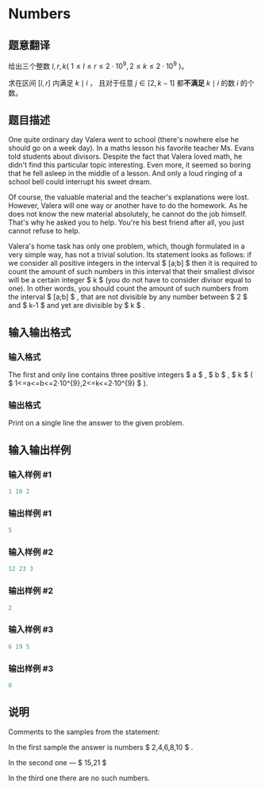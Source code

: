 # Numbers

## 题意翻译

给出三个整数 $l,r,k$( $1 \le l \le r \le 2 \cdot 10^9, 2 \le k \le 2 \cdot 10^9$ )。

求在区间 $[l,r]$ 内满足 $k \mid i$ ， 且对于任意 $j \in [2,k-1]$ 都**不满足** $k \mid i$ 的数 $i$ 的个数。

## 题目描述

One quite ordinary day Valera went to school (there's nowhere else he should go on a week day). In a maths lesson his favorite teacher Ms. Evans told students about divisors. Despite the fact that Valera loved math, he didn't find this particular topic interesting. Even more, it seemed so boring that he fell asleep in the middle of a lesson. And only a loud ringing of a school bell could interrupt his sweet dream.

Of course, the valuable material and the teacher's explanations were lost. However, Valera will one way or another have to do the homework. As he does not know the new material absolutely, he cannot do the job himself. That's why he asked you to help. You're his best friend after all, you just cannot refuse to help.

Valera's home task has only one problem, which, though formulated in a very simple way, has not a trivial solution. Its statement looks as follows: if we consider all positive integers in the interval $ [a;b] $ then it is required to count the amount of such numbers in this interval that their smallest divisor will be a certain integer $ k $ (you do not have to consider divisor equal to one). In other words, you should count the amount of such numbers from the interval $ [a;b] $ , that are not divisible by any number between $ 2 $ and $ k-1 $ and yet are divisible by $ k $ .

## 输入输出格式

### 输入格式

The first and only line contains three positive integers $ a $ , $ b $ , $ k $ ( $ 1<=a<=b<=2·10^{9},2<=k<=2·10^{9} $ ).

### 输出格式

Print on a single line the answer to the given problem.

## 输入输出样例

### 输入样例 #1

```cpp
1 10 2

```
### 输出样例 #1

```cpp
5

```
### 输入样例 #2

```cpp
12 23 3

```
### 输出样例 #2

```cpp
2

```
### 输入样例 #3

```cpp
6 19 5

```
### 输出样例 #3

```cpp
0

```
## 说明

Comments to the samples from the statement:

In the first sample the answer is numbers $ 2,4,6,8,10 $ .

In the second one — $ 15,21 $

In the third one there are no such numbers.


